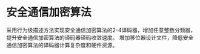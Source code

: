 # 安全通信加密算法
采用行为级描述方法实现安全通信加密算法的2-4译码器，增加任意整数分频器，提升安全通信加密算法的译码器译码收敛速度。
增加移位器设计文件，降低安全通信加密算法的译码器计算复杂度和硬件资源。
